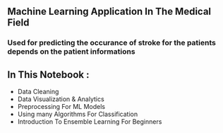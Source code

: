 ## Machine Learning Application In The Medical Field 
### Used for predicting the occurance of stroke for the patients depends on the patient informations 
## In This Notebook :
- Data Cleaning
- Data Visualization & Analytics
- Preprocessing For ML Models
- Using many Algorithms For Classification
- Introduction To Ensemble Learning For Beginners
  
